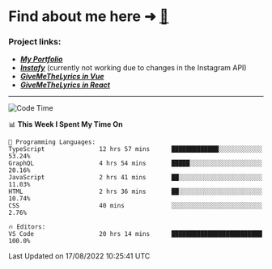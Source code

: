 # Find about me here ➜ [🧑](https://pauabella.dev)

### Project links:
- ***[My Portfolio](https://pauabella.dev)***
- ***[Instafy](https://instafy.me)*** (currently not working due to changes in the Instagram API)
- ***[GiveMeTheLyrics in Vue](https://lyrics.pauabella.dev)***
- ***[GiveMeTheLyrics in React](https://pauabella.dev/GiveMeTheLyrics)***

---
<!--START_SECTION:waka-->
![Code Time](http://img.shields.io/badge/Code%20Time-1%2C131%20hrs%2025%20mins-blue)

📊 **This Week I Spent My Time On** 

```text
💬 Programming Languages: 
TypeScript               12 hrs 57 mins      █████████████░░░░░░░░░░░░   53.24% 
GraphQL                  4 hrs 54 mins       █████░░░░░░░░░░░░░░░░░░░░   20.16% 
JavaScript               2 hrs 41 mins       ██░░░░░░░░░░░░░░░░░░░░░░░   11.03% 
HTML                     2 hrs 36 mins       ██░░░░░░░░░░░░░░░░░░░░░░░   10.74% 
CSS                      40 mins             ░░░░░░░░░░░░░░░░░░░░░░░░░   2.76%

🔥 Editors: 
VS Code                  20 hrs 14 mins      █████████████████████████   100.0%

```


 Last Updated on 17/08/2022 10:25:41 UTC
<!--END_SECTION:waka-->
